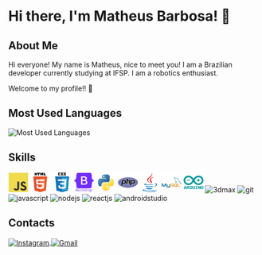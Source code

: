 # Hi there, I'm Matheus Barbosa! 👋

## About Me
Hi everyone! My name is Matheus, nice to meet you! I am a Brazilian developer currently studying at IFSP. I am a robotics enthusiast.

Welcome to my profile!! 👀

## Most Used Languages

![Most Used Languages](https://github-readme-stats.vercel.app/api/top-langs/?username=barcate&layout=compact&theme=dark)

## Skills
<p align="left">
  <img src="https://raw.githubusercontent.com/devicons/devicon/master/icons/javascript/javascript-original.svg" alt="javascript" width="40" height="40"/>
  <img src="https://raw.githubusercontent.com/devicons/devicon/master/icons/html5/html5-original-wordmark.svg" alt="html5" width="40" height="40"/>
  <img src="https://raw.githubusercontent.com/devicons/devicon/master/icons/css3/css3-original-wordmark.svg" alt="css3" width="40" height="40"/>
  <img src="https://raw.githubusercontent.com/devicons/devicon/master/icons/bootstrap/bootstrap-plain-wordmark.svg" alt="bootstrap" width="40" height="40"/>
  <img src="https://raw.githubusercontent.com/devicons/devicon/master/icons/python/python-original.svg" alt="python" width="40" height="40"/>
  <img src="https://raw.githubusercontent.com/devicons/devicon/master/icons/php/php-original.svg" alt="php" width="40" height="40"/>
  <img src="https://raw.githubusercontent.com/devicons/devicon/master/icons/java/java-original.svg" alt="java" width="40" height="40"/>
  <img src="https://raw.githubusercontent.com/devicons/devicon/master/icons/mysql/mysql-original-wordmark.svg" alt="mysql" width="40" height="40"/>
  <img src="https://raw.githubusercontent.com/devicons/devicon/master/icons/arduino/arduino-original-wordmark.svg" alt="arduino" width="40" height="40"/>
  <img src="https://cdn.jsdelivr.net/gh/devicons/devicon@latest/icons/threedsmax/threedsmax-plain.svg" alt="3dmax" width="40" height="40"/>
  <img src="https://cdn.jsdelivr.net/gh/devicons/devicon@latest/icons/git/git-original.svg" alt="git" width="40" height="40"/>
  <img src="https://cdn.jsdelivr.net/gh/devicons/devicon@latest/icons/javascript/javascript-original.svg"alt="javascript" width="40" height="40" />
  <img src="https://cdn.jsdelivr.net/gh/devicons/devicon@latest/icons/nodejs/nodejs-original-wordmark.svg"alt="nodejs" width="40" height="40" />
  <img src="https://cdn.jsdelivr.net/gh/devicons/devicon@latest/icons/react/react-original.svg"alt="reactjs" width="40" height="40" />
  <img src="https://cdn.jsdelivr.net/gh/devicons/devicon@latest/icons/androidstudio/androidstudio-plain.svg"alt="androidstudio" width="40" height="40" />
</p>

## Contacts
<p align="left">
  <a href="https://www.instagram.com/math.c.barbosa" target="blank">
    <img align="center" src="https://img.shields.io/badge/-Instagram-E4405F?style=for-the-badge&logo=instagram&logoColor=white" alt="Instagram"/>
  </a>
  <a href="mateusbosa21@gmail.com" target="blank">
    <img align="center" src="https://img.shields.io/badge/-Gmail-D14836?style=for-the-badge&logo=gmail&logoColor=white" alt="Gmail"/>
  </a>
</p>
